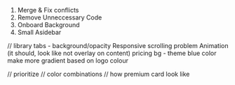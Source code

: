 1. Merge & Fix conflicts
2. Remove Unneccessary Code
3. Onboard Background
4. Small Asidebar

//
library tabs - background/opacity
Responsive scrolling problem
Animation (it should, look like not overlay on content)
pricing bg - theme blue color
make more gradient based on logo colour

// prioritize
// color combinations
// how premium card look like
